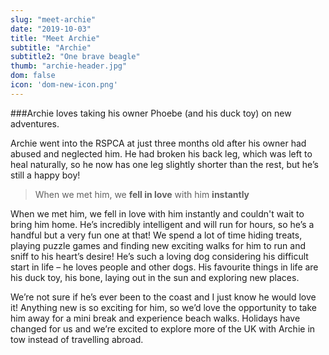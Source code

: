 ```yaml
---
slug: "meet-archie"
date: "2019-10-03"
title: "Meet Archie"
subtitle: "Archie"
subtitle2: "One brave beagle"
thumb: "archie-header.jpg"
dom: false
icon: 'dom-new-icon.png'
---
```


###Archie loves taking his owner Phoebe (and his duck toy) on new adventures. 

Archie went into the RSPCA at just three months old after his owner had abused and neglected him. He had broken his back leg, which was left to heal naturally, so he now has one leg slightly shorter than the rest, but he’s still a happy boy! 

> When we met him, we **fell in love** with him **instantly**

When we met him, we fell in love with him instantly and couldn't wait to bring him home. He’s incredibly intelligent and will run for hours, so he’s a handful but a very fun one at that! We spend a lot of time hiding treats, playing puzzle games and finding new exciting walks for him to run and sniff to his heart’s desire! He’s such a loving dog considering his difficult start in life – he loves people and other dogs. His favourite things in life are his duck toy, his bone, laying out in the sun and exploring new places. 

We’re not sure if he’s ever been to the coast and I just know he would love it! Anything new is so exciting for him, so we’d love the opportunity to take him away for a mini break and experience beach walks. Holidays have changed for us and we’re excited to explore more of the UK with Archie in tow instead of travelling abroad.
